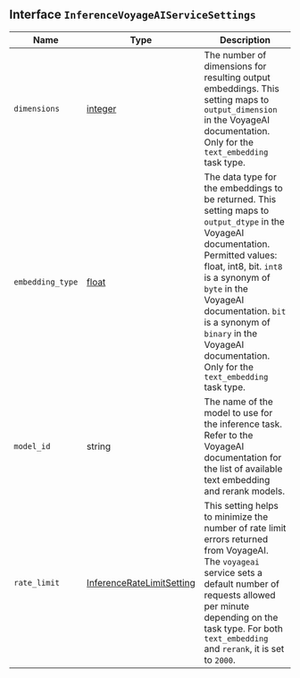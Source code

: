 ## Interface `InferenceVoyageAIServiceSettings`

| Name | Type | Description |
| - | - | - |
| `dimensions` | [integer](./integer.md) | The number of dimensions for resulting output embeddings. This setting maps to `output_dimension` in the VoyageAI documentation. Only for the `text_embedding` task type. |
| `embedding_type` | [float](./float.md) | The data type for the embeddings to be returned. This setting maps to `output_dtype` in the VoyageAI documentation. Permitted values: float, int8, bit. `int8` is a synonym of `byte` in the VoyageAI documentation. `bit` is a synonym of `binary` in the VoyageAI documentation. Only for the `text_embedding` task type. |
| `model_id` | string | The name of the model to use for the inference task. Refer to the VoyageAI documentation for the list of available text embedding and rerank models. |
| `rate_limit` | [InferenceRateLimitSetting](./InferenceRateLimitSetting.md) | This setting helps to minimize the number of rate limit errors returned from VoyageAI. The `voyageai` service sets a default number of requests allowed per minute depending on the task type. For both `text_embedding` and `rerank`, it is set to `2000`. |
